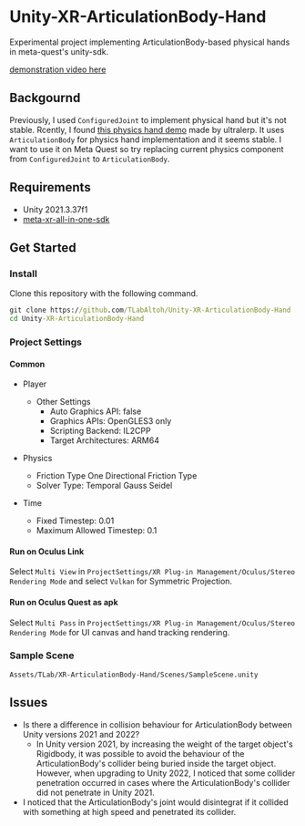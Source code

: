 # Unity-XR-ArticulationBody-Hand

Experimental project implementing ArticulationBody-based physical hands in meta-quest's unity-sdk.

[demonstration video here](https://github.com/user-attachments/assets/81c15125-86b5-4db0-b68c-40c5bde9efba)

## Backgournd

Previously, I used ```ConfiguredJoint``` to implement physical hand but it's not stable. Rcently, I found [this physics hand demo](https://youtu.be/6kduPjXtR-A) made by ultralerp. It uses ```ArticulationBody``` for physics hand implementation and it seems stable. I want to use it on Meta Quest so try replacing current physics component from ```ConfiguredJoint``` to ```ArticulationBody```.

## Requirements
- Unity 2021.3.37f1
- [meta-xr-all-in-one-sdk](https://developers.meta.com/horizon/downloads/package/meta-xr-sdk-all-in-one-upm/)

## Get Started
### Install
Clone this repository with the following command.

```bat
git clone https://github.com/TLabAltoh/Unity-XR-ArticulationBody-Hand
cd Unity-XR-ArticulationBody-Hand
```

### Project Settings
#### Common
- Player
	- Other Settings
    	- Auto Graphics API: false
    	- Graphics APIs: OpenGLES3 only
		- Scripting Backend: IL2CPP
		- Target Architectures: ARM64

- Physics
	- Friction Type One Directional Friction Type
	- Solver Type: Temporal Gauss Seidel

- Time
	- Fixed Timestep: 0.01
	- Maximum Allowed Timestep: 0.1

#### Run on Oculus Link
Select ```Multi View``` in ```ProjectSettings/XR Plug-in Management/Oculus/Stereo Rendering Mode``` and select ```Vulkan``` for Symmetric Projection.

#### Run on Oculus Quest as apk
Select ```Multi Pass``` in ```ProjectSettings/XR Plug-in Management/Oculus/Stereo Rendering Mode``` for UI canvas and hand tracking rendering.

### Sample Scene
```Assets/TLab/XR-ArticulationBody-Hand/Scenes/SampleScene.unity```

## Issues
- Is there a difference in collision behaviour for ArticulationBody between Unity versions 2021 and 2022?
  - In Unity version 2021, by increasing the weight of the target object's Rigidbody, it was possible to avoid the behaviour of the ArticulationBody's collider being buried inside the target object. However, when upgrading to Unity 2022, I noticed that some collider penetration occurred in cases where the ArticulationBody's collider did not penetrate in Unity 2021.
- I noticed that the ArticulationBody's joint would disintegrat if it collided with something at high speed and penetrated its collider.
